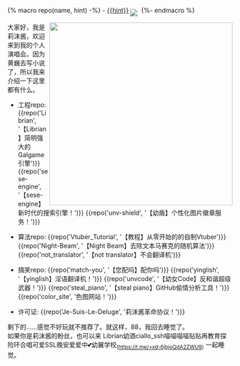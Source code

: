 {% macro repo(name, hint) -%}
    - [{{hint}}](https://github.com/RimoChan/{{name}})
    <a href='https://github.com/RimoChan/{{name}}'><img align='middle' src='https://unv-shield.librian.net/api/unv_shield?repo=RimoChan/{{name}}'></img></a>
    [![]()]()
{%- endmacro %}

<img align='right' src='https://cdn.jsdelivr.net/gh/RimoChan/rimochan/00.webp' width='410px'>

大家好，我是莉沫酱，欢迎来到我的个人演唱会。因为黄巍去写小说了，所以我来介绍一下这里都有什么。

+ 工程repo:
    {{repo('Librian', '【Librian】简明强大的Galgame引擎')}}
    {{repo('sese-engine', '【sese-engine】新时代的搜索引擎！')}}
    {{repo('unv-shield', '【幼盾】个性化图片徽章服务！')}}

+ 算法repo:
    {{repo('Vtuber_Tutorial', '【教程】从零开始的的自制Vtuber')}}
    {{repo('Night-Beam', '【Night Beam】去除文本马赛克的随机算法')}}
    {{repo('not_translator', '【not translator】不会翻译机')}}

+ 搞笑repo:
    {{repo('match-you', '【您配吗】配你吗')}}
    {{repo('yinglish', '【yinglish】淫语翻译机！')}}
    {{repo('unvcode', '【幼女Code】反和谐超级武器！')}}
    {{repo('steal_piano', '【steal piano】GitHub偷情分析工具！')}}
    {{repo('color_site', '色图网站！')}}

+ 许可证:
    {{repo('Je-Suis-Le-Deluge', '莉沫酱革命协议！')}}


剩下的……感觉不好玩就不推荐了。就这样，88，我回去睡觉了。  
如果你是莉沫酱的粉丝，也可以来 Librian幼酒ciallo_ssh喵喵喵喵贴贴再教育探险环合唱可爱SSL晚安爱爱中💕幼翼学校<sub>(<https://t.me/+xd-6jbjoQdA2ZWU9>)</sub> 一起睡觉。
